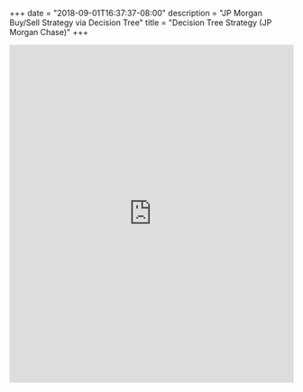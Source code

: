 +++
date = "2018-09-01T16:37:37-08:00"
description = "JP Morgan Buy/Sell Strategy via Decision Tree"
title = "Decision Tree Strategy (JP Morgan Chase)"
+++

<p  style=" margin: 12px auto 6px auto; font-family: Helvetica,Arial,Sans-serif; font-style: normal; font-variant: normal; font-weight: normal; font-size: 14px; line-height: normal; font-size-adjust: none; font-stretch: normal; -x-system-font: none; display: block;">   <iframe class="scribd_iframe_embed" title="Strategy" src="https://www.scribd.com/embeds/388071315/content?start_page=1&view_mode=scroll&access_key=key-Dw3PjGrmCGxyuS29zXIF&show_recommendations=true" data-auto-height="false" data-aspect-ratio="0.7729220222793488" scrolling="no" id="doc_13064" width="100%" height="600" frameborder="0"></iframe>
